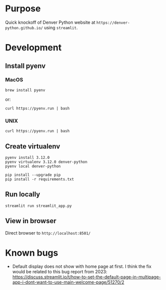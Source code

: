 # Purpose
Quick knockoff of Denver Python website at `https://denver-python.github.io/` using `streamlit`.

# Development
## Install pyenv
### MacOS
```
brew install pyenv
```
or:
```
curl https://pyenv.run | bash
```
### UNIX
```
curl https://pyenv.run | bash
```

## Create virtualenv
```
pyenv install 3.12.0
pyenv virtualenv 3.12.0 denver-python
pyenv local denver-python

pip install --upgrade pip
pip install -r requirements.txt
```

## Run locally
```
streamlit run streamlit_app.py
```

## View in browser
Direct browser to `http://localhost:8501/`

# Known bugs
- Default display does not show with home page at first.
I think the fix would be related to this bug report from 2023:
https://discuss.streamlit.io/t/how-to-set-the-default-page-in-multipage-app-i-dont-want-to-use-main-welcome-page/51270/2
